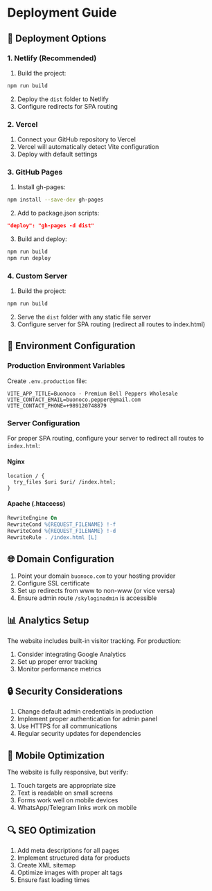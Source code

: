 # Deployment Guide

## 🚀 Deployment Options

### 1. Netlify (Recommended)

1. Build the project:
```bash
npm run build
```

2. Deploy the `dist` folder to Netlify
3. Configure redirects for SPA routing

### 2. Vercel

1. Connect your GitHub repository to Vercel
2. Vercel will automatically detect Vite configuration
3. Deploy with default settings

### 3. GitHub Pages

1. Install gh-pages:
```bash
npm install --save-dev gh-pages
```

2. Add to package.json scripts:
```json
"deploy": "gh-pages -d dist"
```

3. Build and deploy:
```bash
npm run build
npm run deploy
```

### 4. Custom Server

1. Build the project:
```bash
npm run build
```

2. Serve the `dist` folder with any static file server
3. Configure server for SPA routing (redirect all routes to index.html)

## 🔧 Environment Configuration

### Production Environment Variables

Create `.env.production` file:
```
VITE_APP_TITLE=Buonoco - Premium Bell Peppers Wholesale
VITE_CONTACT_EMAIL=buonoco.pepper@gmail.com
VITE_CONTACT_PHONE=+989120748879
```

### Server Configuration

For proper SPA routing, configure your server to redirect all routes to `index.html`:

#### Nginx
```nginx
location / {
  try_files $uri $uri/ /index.html;
}
```

#### Apache (.htaccess)
```apache
RewriteEngine On
RewriteCond %{REQUEST_FILENAME} !-f
RewriteCond %{REQUEST_FILENAME} !-d
RewriteRule . /index.html [L]
```

## 🌐 Domain Configuration

1. Point your domain `buonoco.com` to your hosting provider
2. Configure SSL certificate
3. Set up redirects from www to non-www (or vice versa)
4. Ensure admin route `/skyloginadmin` is accessible

## 📊 Analytics Setup

The website includes built-in visitor tracking. For production:

1. Consider integrating Google Analytics
2. Set up proper error tracking
3. Monitor performance metrics

## 🔒 Security Considerations

1. Change default admin credentials in production
2. Implement proper authentication for admin panel
3. Use HTTPS for all communications
4. Regular security updates for dependencies

## 📱 Mobile Optimization

The website is fully responsive, but verify:
1. Touch targets are appropriate size
2. Text is readable on small screens
3. Forms work well on mobile devices
4. WhatsApp/Telegram links work on mobile

## 🔍 SEO Optimization

1. Add meta descriptions for all pages
2. Implement structured data for products
3. Create XML sitemap
4. Optimize images with proper alt tags
5. Ensure fast loading times